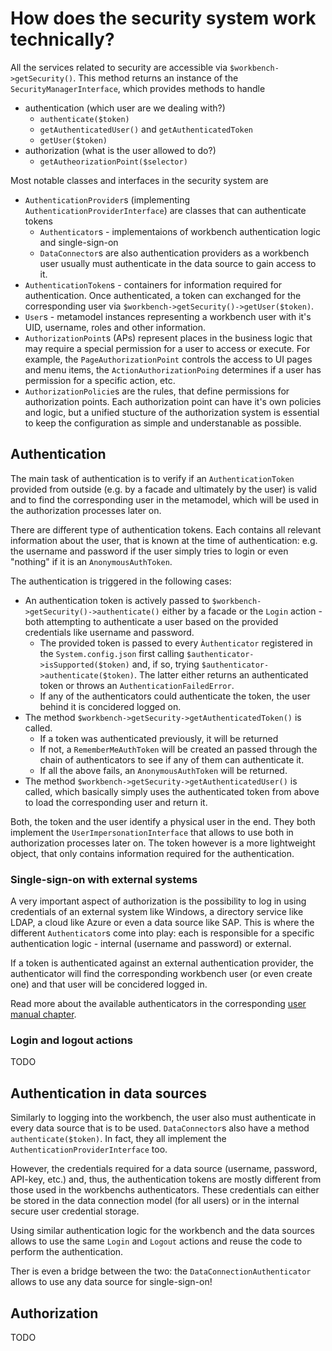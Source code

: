 # How does the security system work technically?

All the services related to security are accessible via `$workbench->getSecurity()`. This method returns an instance of the `SecurityManagerInterface`, which provides methods to handle

- authentication (which user are we dealing with?)
	- `authenticate($token)`
	- `getAuthenticatedUser()` and `getAuthenticatedToken`
	- `getUser($token)`
- authorization (what is the user allowed to do?)
	- `getAutheorizationPoint($selector)`
	
Most notable classes and interfaces in the security system are

- `AuthenticationProvider`s (implementing `AuthenticationProviderInterface`) are classes that can authenticate tokens
	- `Authenticator`s - implementaions of workbench authentication logic and single-sign-on
	- `DataConnector`s are also authentication providers as a workbench user usually must authenticate in the data source to gain access to it.
- `AuthenticationToken`s - containers for information required for authentication. Once authenticated, a token can exchanged for the corresponding user via `$workbench->getSecurity()->getUser($token)`.
- `User`s - metamodel instances representing a workbench user with it's UID, username, roles and other information.
- `AuthorizationPoint`s (APs) represent places in the business logic that may require a special permission for a user to access or execute. For example, the `PageAuthorizationPoint` controls the access to UI pages and menu items, the `ActionAuthorizationPoing` determines if a user has permission for a specific action, etc.
- `AuthorizationPolicie`s are the rules, that define permissions for authorization points. Each authorization point can have it's own policies and logic, but a unified stucture of the authorization system is essential to keep the configuration as simple and understanable as possible.

## Authentication

The main task of authentication is to verify if an `AuthenticationToken` provided from outside (e.g. by a facade and ultimately by the user) is valid and to find the corresponding user in the metamodel, which will be used in the authorization processes later on. 

There are different type of authentication tokens. Each contains all relevant information about the user, that is known at the time of authentication: e.g. the username and password if the user simply tries to login or even "nothing" if it is an `AnonymousAuthToken`.

The authentication is triggered in the following cases:

- An authentication token is actively passed to `$workbench->getSecurity()->authenticate()` either by a facade or the `Login` action - both attempting to authenticate a user based on the provided credentials like username and password.
	- The provided token is passed to every `Àuthenticator` registered in the `System.config.json` first calling `$authenticator->isSupported($token)` and, if so, trying `$authenticator->authenticate($token)`. The latter either returns an authenticated token or throws an `AuthenticationFailedError`.
	- If any of the authenticators could authenticate the token, the user behind it is concidered logged on.
- The method `$workbench->getSecurity->getAuthenticatedToken()` is called.
	- If a token was authenticated previously, it will be returned
	- If not, a `RememberMeAuthToken` will be created an passed through the chain of authenticators to see if any of them can authenticate it.
	- If all the above fails, an `AnonymousAuthToken` will be returned.
- The method `$workbench->getSecurity->getAuthenticatedUser()` is called, which basically simply uses the authenticated token from above to load the corresponding user and return it.

Both, the token and the user identify a physical user in the end. They both implement the `UserImpersonationInterface` that allows to use both in authorization processes later on. The token however is a more lightweight object, that only contains information required for the authentication. 

### Single-sign-on with external systems

A very important aspect of authorization is the possibility to log in using credentials of an external system like Windows, a directory service like LDAP, a cloud like Azure or even a data source like SAP. This is where the different `Authenticator`s come into play: each is responsible for a specific authentication logic - internal (username and password) or external.

If a token is authenticated against an external authentication provider, the authenticator will find the corresponding workbench user (or even create one) and that user will be concidered logged in.

Read more about the available authenticators in the corresponding [user manual chapter](../../Security/Authentication/index.md).

### Login and logout actions

TODO

## Authentication in data sources

Similarly to logging into the workbench, the user also must authenticate in every data source that is to be used. `DataConnector`s also have a method `authenticate($token)`. In fact, they all implement the `AuthenticationProviderInterface` too. 

However, the credentials required for a data source (username, password, API-key, etc.) and, thus, the authentication tokens are mostly different from those used in the workbenchs authenticators. These credentials can either be stored in the data connection model (for all users) or in the internal secure user credential storage.

Using similar authentication logic for the workbench and the data sources allows to use the same `Login` and `Logout` actions and reuse the code to perform the authentication.

Ther is even a bridge between the two: the `DataConnectionAuthenticator` allows to use any data source for single-sign-on!

## Authorization

TODO